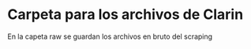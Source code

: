 # Carpeta para los archivos de Clarin #

En la capeta raw se guardan los archivos en bruto del scraping